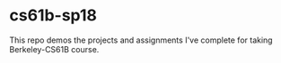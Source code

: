# cs61b-sp18
This repo demos the projects and assignments I've complete for taking Berkeley-CS61B course.
